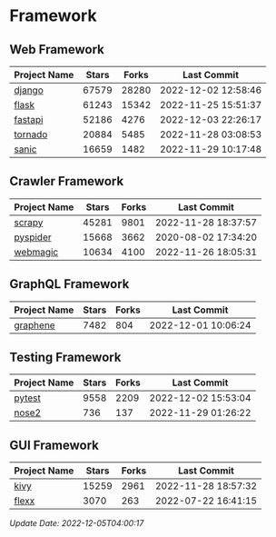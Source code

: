 # Framework

## Web Framework
| Project Name | Stars | Forks | Last Commit |
| ------------ | ----- | ----- | ----------- |
| [django](https://github.com/django/django) | 67579 | 28280 | 2022-12-02 12:58:46 |
| [flask](https://github.com/pallets/flask) | 61243 | 15342 | 2022-11-25 15:51:37 |
| [fastapi](https://github.com/tiangolo/fastapi) | 52186 | 4276 | 2022-12-03 22:26:17 |
| [tornado](https://github.com/tornadoweb/tornado) | 20884 | 5485 | 2022-11-28 03:08:53 |
| [sanic](https://github.com/sanic-org/sanic) | 16659 | 1482 | 2022-11-29 10:17:48 |

## Crawler Framework
| Project Name | Stars | Forks | Last Commit |
| ------------ | ----- | ----- | ----------- |
| [scrapy](https://github.com/scrapy/scrapy) | 45281 | 9801 | 2022-11-28 18:37:57 |
| [pyspider](https://github.com/binux/pyspider) | 15668 | 3662 | 2020-08-02 17:34:20 |
| [webmagic](https://github.com/code4craft/webmagic) | 10634 | 4100 | 2022-11-26 18:05:31 |

## GraphQL Framework
| Project Name | Stars | Forks | Last Commit |
| ------------ | ----- | ----- | ----------- |
| [graphene](https://github.com/graphql-python/graphene) | 7482 | 804 | 2022-12-01 10:06:24 |

## Testing Framework
| Project Name | Stars | Forks | Last Commit |
| ------------ | ----- | ----- | ----------- |
| [pytest](https://github.com/pytest-dev/pytest) | 9558 | 2209 | 2022-12-02 15:53:04 |
| [nose2](https://github.com/nose-devs/nose2) | 736 | 137 | 2022-11-29 01:26:22 |

## GUI Framework
| Project Name | Stars | Forks | Last Commit |
| ------------ | ----- | ----- | ----------- |
| [kivy](https://github.com/kivy/kivy) | 15259 | 2961 | 2022-11-28 18:57:32 |
| [flexx](https://github.com/flexxui/flexx) | 3070 | 263 | 2022-07-22 16:41:15 |

*Update Date: 2022-12-05T04:00:17*